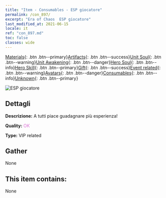```yaml
---
title: "Item - Consumables - ESP giocatore"
permalink: /con_897/
excerpt: "Era of Chaos  ESP giocatore"
last_modified_at: 2021-06-15
locale: it
ref: "con_897.md"
toc: false
classes: wide
---
```

 [Materials](/ItemsIT/){: .btn .btn--primary}[Artifacts](/ItemsIT/Artifacts/){: .btn .btn--success}[Unit Soul](/ItemsIT/UnitSoul/){: .btn .btn--warning}[Unit Awakening](/ItemsIT/UnitAwakening/){: .btn .btn--danger}[Hero Soul](/ItemsIT/HeroSoul/){: .btn .btn--info}[Hero Skill](/ItemsIT/HeroSkill/){: .btn .btn--primary}[Gift](/ItemsIT/Gift/){: .btn .btn--success}[Event related](/ItemsIT/Events/){: .btn .btn--warning}[Avatars](/ItemsIT/Avatars/){: .btn .btn--danger}[Consumables](/ItemsIT/Consumables/){: .btn .btn--info}[Unknown](/ItemsIT/Unknown/){: .btn .btn--primary}

 ![ESP giocatore](/images/t/i_101.png)

## Dettagli
 **Descrizione:** A tutti piace guadagnare più esperienza!

 **Quality:** <span style="color: #DA70D6">OK</span>

 **Type:** VIP related

## Gather

  None

## This item contains:

  None

